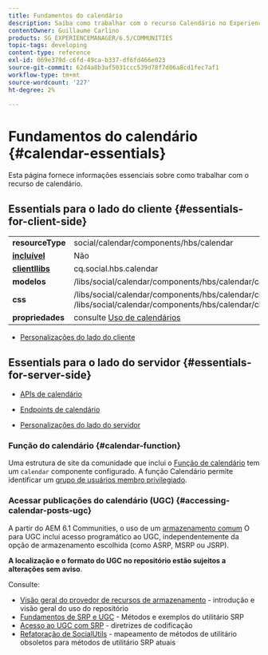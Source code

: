 ```yaml
---
title: Fundamentos do calendário
description: Saiba como trabalhar com o recurso Calendário no Experience Manager Communities. O Calendário oferece suporte à identificação de grupos de usuários membros privilegiados.
contentOwner: Guillaume Carlino
products: SG_EXPERIENCEMANAGER/6.5/COMMUNITIES
topic-tags: developing
content-type: reference
exl-id: 069e379d-c6fd-49ca-b337-df6fd466e023
source-git-commit: 62d4a8b3af5031ccc539d78f7d06a8cd1fec7af1
workflow-type: tm+mt
source-wordcount: '227'
ht-degree: 2%

---
```


# Fundamentos do calendário {#calendar-essentials}

Esta página fornece informações essenciais sobre como trabalhar com o recurso de calendário.

## Essentials para o lado do cliente {#essentials-for-client-side}

<table>
 <tbody>
  <tr>
   <td> <strong>resourceType</strong></td>
   <td>social/calendar/components/hbs/calendar</td>
  </tr>
  <tr>
   <td> <a href="scf.md#add-or-include-a-communities-component"><strong>incluível</strong></a></td>
   <td>Não</td>
  </tr>
  <tr>
   <td> <a href="client-customize.md#clientlibs-for-scf"><strong>clientllibs</strong></a></td>
   <td>cq.social.hbs.calendar</td>
  </tr>
  <tr>
   <td> <strong>modelos</strong></td>
   <td>/libs/social/calendar/components/hbs/calendar/calendar.hbs</td>
   <td> </td>
  </tr>
  <tr>
   <td> <strong>css</strong></td>
   <td>/libs/social/calendar/components/hbs/calendar/clientlibs/css/calendar.css<br /> /libs/social/calendar/components/hbs/calendar/clientlibs/css/jqueryui.css</td>
  </tr>
  <tr>
   <td><strong> propriedades</strong></td>
   <td>consulte <a href="calendar.md">Uso de calendários</a></td>
  </tr>
 </tbody>
</table>

* [Personalizações do lado do cliente](client-customize.md)

## Essentials para o lado do servidor {#essentials-for-server-side}

* [APIs de calendário](https://developer.adobe.com/experience-manager/reference-materials/6-5/javadoc/com/adobe/cq/social/calendar/client/api/package-summary.html)

* [Endpoints de calendário](https://developer.adobe.com/experience-manager/reference-materials/6-5/javadoc/com/adobe/cq/social/calendar/client/endpoints/package-summary.html)

* [Personalizações do lado do servidor](server-customize.md)

### Função do calendário {#calendar-function}

Uma estrutura de site da comunidade que inclui o [Função de calendário](functions.md#calendar-function) tem um `calendar` componente configurado. A função Calendário permite identificar um [grupo de usuários membro privilegiado](users.md#privileged-members-group).

### Acessar publicações do calendário (UGC) {#accessing-calendar-posts-ugc}

A partir do AEM 6.1 Communities, o uso de um [armazenamento comum](working-with-srp.md) O para UGC inclui acesso programático ao UGC, independentemente da opção de armazenamento escolhida (como ASRP, MSRP ou JSRP).

**A localização e o formato do UGC no repositório estão sujeitos a alterações sem aviso**.

Consulte:

* [Visão geral do provedor de recursos de armazenamento](srp.md) - introdução e visão geral do uso do repositório
* [Fundamentos de SRP e UGC](srp-and-ugc.md) - Métodos e exemplos do utilitário SRP
* [Acesso ao UGC com SRP](accessing-ugc-with-srp.md) - diretrizes de codificação
* [Refatoração de SocialUtils](socialutils.md) - mapeamento de métodos de utilitário obsoletos para métodos de utilitário SRP atuais
